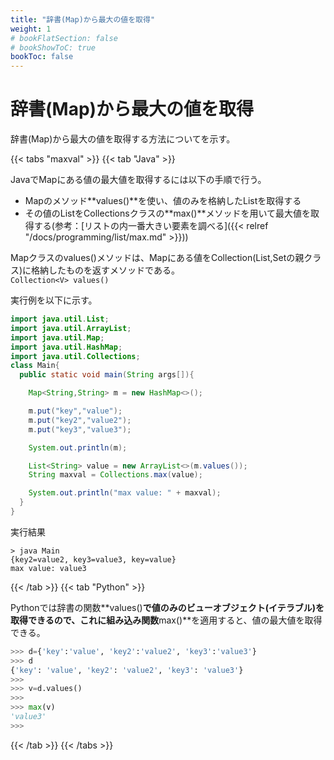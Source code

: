 ```yaml
---
title: "辞書(Map)から最大の値を取得"
weight: 1
# bookFlatSection: false
# bookShowToC: true
bookToc: false
---
```


# 辞書(Map)から最大の値を取得

辞書(Map)から最大の値を取得する方法についてを示す。

{{< tabs "maxval" >}}
{{< tab "Java" >}}

JavaでMapにある値の最大値を取得するには以下の手順で行う。  

- Mapのメソッド**values()**を使い、値のみを格納したListを取得する
- その値のListをCollectionsクラスの**max()**メソッドを用いて最大値を取得する(参考：[リストの内一番大きい要素を調べる]({{< relref "/docs/programming/list/max.md" >}}))

Mapクラスのvalues()メソッドは、Mapにある値をCollection(List,Setの親クラス)に格納したものを返すメソッドである。  
`Collection<V> values()`

実行例を以下に示す。  

```java
import java.util.List;
import java.util.ArrayList;
import java.util.Map;
import java.util.HashMap;
import java.util.Collections;
class Main{
  public static void main(String args[]){

    Map<String,String> m = new HashMap<>();

    m.put("key","value");
    m.put("key2","value2");
    m.put("key3","value3");

    System.out.println(m);

    List<String> value = new ArrayList<>(m.values());
    String maxval = Collections.max(value);

    System.out.println("max value: " + maxval);
  }
}
```

実行結果
```
> java Main
{key2=value2, key3=value3, key=value}
max value: value3
```

{{< /tab >}}
{{< tab "Python" >}}

Pythonでは辞書の関数**values()**で値のみのビューオブジェクト(イテラブル)を取得できるので、これに組み込み関数**max()**を適用すると、値の最大値を取得できる。  

```python
>>> d={'key':'value', 'key2':'value2', 'key3':'value3'}
>>> d
{'key': 'value', 'key2': 'value2', 'key3': 'value3'}
>>> 
>>> v=d.values()
>>> 
>>> max(v)
'value3'
>>> 
```

{{< /tab >}}
{{< /tabs >}}



